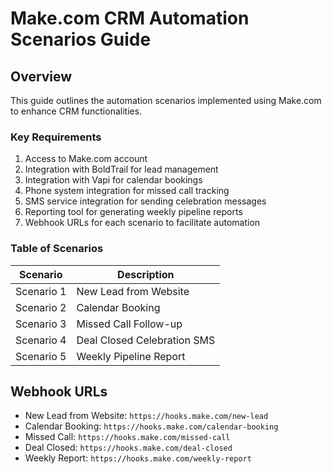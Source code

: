 # Make.com CRM Automation Scenarios Guide

## Overview
This guide outlines the automation scenarios implemented using Make.com to enhance CRM functionalities.

### Key Requirements
1. Access to Make.com account
2. Integration with BoldTrail for lead management
3. Integration with Vapi for calendar bookings
4. Phone system integration for missed call tracking
5. SMS service integration for sending celebration messages
6. Reporting tool for generating weekly pipeline reports
7. Webhook URLs for each scenario to facilitate automation

### Table of Scenarios
| Scenario | Description |
|----------|-------------|
| Scenario 1 | New Lead from Website |
| Scenario 2 | Calendar Booking |
| Scenario 3 | Missed Call Follow-up |
| Scenario 4 | Deal Closed Celebration SMS |
| Scenario 5 | Weekly Pipeline Report |

## Webhook URLs
- New Lead from Website: `https://hooks.make.com/new-lead`
- Calendar Booking: `https://hooks.make.com/calendar-booking`
- Missed Call: `https://hooks.make.com/missed-call`
- Deal Closed: `https://hooks.make.com/deal-closed`
- Weekly Report: `https://hooks.make.com/weekly-report`
